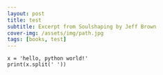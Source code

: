 ```yaml
---
layout: post
title: test
subtitle: Excerpt from Soulshaping by Jeff Brown
cover-img: /assets/img/path.jpg
tags: [books, test]
---
```


```{python}
x = 'hello, python world!'
print(x.split(' '))
```
